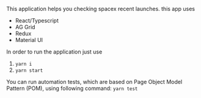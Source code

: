 This application helps you checking spacex recent launches.
this app uses
 - React/Typescript
 - AG Grid
 - Redux
 - Material UI

 In order to run the application just use
 1. `yarn i`
 2. `yarn start`

 You can run automation tests, which are based on Page Object Model Pattern (POM), using following command:
 `yarn test`